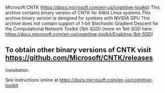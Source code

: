 Microsoft CNTK (https://docs.microsoft.com/en-us/cognitive-toolkit)
This archive contains binary version of CNTK for 64bit Linux systems
This archive binary version is designed for systems with NVIDIA GPU
This archive does not contain support of
1-bit Stochastic Gradient Descent for the Computational Network Toolkit (1bit-SGD)
(more on 1bit-SGD here: https://docs.microsoft.com/en-us/cognitive-toolkit/Enabling-1bit-SGD)

To obtain other binary versions of CNTK visit https://github.com/Microsoft/CNTK/releases
-----------------------------
Installation.

See instructions online at https://docs.microsoft.com/en-us/cognitive-toolkit
